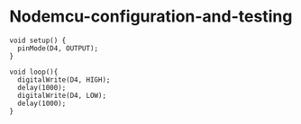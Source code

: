 # Nodemcu-configuration-and-testing


```
void setup() {
  pinMode(D4, OUTPUT);
}

void loop(){
  digitalWrite(D4, HIGH);
  delay(1000);
  digitalWrite(D4, LOW);
  delay(1000);
}

```
